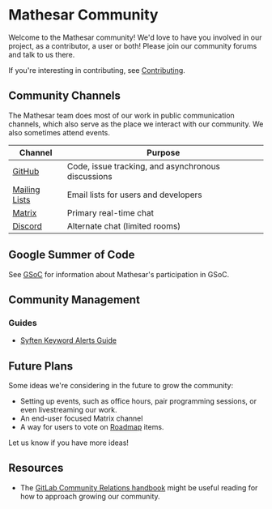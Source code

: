 # Mathesar Community

Welcome to the Mathesar community! We'd love to have you involved in our project, as a contributor, a user or both! Please join our community forums and talk to us there.

If you're interesting in contributing, see [Contributing](https://github.com/mathesar-foundation/mathesar/blob/develop/CONTRIBUTING.md).

## Community Channels

The Mathesar team does most of our work in public communication channels, which also serve as the place we interact with our community. We also sometimes attend events.

| Channel                             | Purpose |
| --                                  | -- |
| [GitHub](./github.md)               | Code, issue tracking, and asynchronous discussions |
| [Mailing Lists](./mailing-lists.md) | Email lists for users and developers |
| [Matrix](./matrix.md)               | Primary real-time chat |
| [Discord](./discord.md)             | Alternate chat (limited rooms) |

## Google Summer of Code

See [GSoC](./gsoc/) for information about Mathesar's participation in GSoC.

## Community Management

### Guides

- [Syften Keyword Alerts Guide](guides/syften-keyword-alerts.md)

## Future Plans

Some ideas we're considering in the future to grow the community:

- Setting up events, such as office hours, pair programming sessions, or even livestreaming our work.
- An end-user focused Matrix channel
- A way for users to vote on [Roadmap](../archive/product/roadmap.md) items.

Let us know if you have more ideas!

## Resources
- The [GitLab Community Relations handbook](https://about.gitlab.com/handbook/marketing/community-relations/) might be useful reading for how to approach growing our community.
